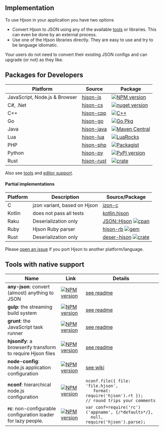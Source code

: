 
## <div class="hicon"></div> Implementation

To use Hjson in your application you have two options

- Convert Hjson to JSON using any of the available [tools](users.html) or libraries. This can even be done by an external process.
- Use one of the Hjson libraries directly. They are easy to use and try to be language idiomatic.

Your users do not need to convert their existing JSON configs and can upgrade (or not) as they like.

## <a id="dev"></a> Packages for Developers

Platform | Source | Package
-------- | ------ | -------
JavaScript, Node.js & Browser | [hjson-js](https://github.com/hjson/hjson-js) | [![NPM version](https://img.shields.io/npm/v/hjson.svg?style=flat-square)](http://www.npmjs.com/package/hjson)
C#, .Net | [hjson-cs](https://github.com/hjson/hjson-cs)                      | [![nuget version](https://img.shields.io/nuget/v/Hjson.svg?style=flat-square)](https://www.nuget.org/packages/Hjson/)
C++      | [hjson-cpp](https://github.com/hjson/hjson-cpp)                    | [![C++](https://img.shields.io/github/release/hjson/hjson-cpp.svg?style=flat-square&label=c%2b%2b)](https://github.com/hjson/hjson-cpp/releases)
Go       | [hjson-go](https://github.com/hjson/hjson-go)                      | [![Go Pkg](https://img.shields.io/github/release/hjson/hjson-go.svg?style=flat-square&label=go-pkg)](https://github.com/hjson/hjson-go/releases)
Java     | [hjson-java](https://github.com/hjson/hjson-java)                  | [![Maven Central](https://img.shields.io/maven-central/v/org.hjson/hjson.svg?style=flat-square)](http://search.maven.org/#search&#124;ga&#124;1&#124;g%3A%22org.hjson%22%20a%3A%22hjson%22)
Lua      | [hjson-lua](https://github.com/hjson/hjson-lua)                    | [![LuaRocks](https://img.shields.io/luarocks/v/cryi/hjson-lua?style=flat-square)](https://luarocks.org/modules/cryi/hjson-lua)
PHP      | [hjson-php](https://github.com/hjson/hjson-php)                    | [![Packagist](https://img.shields.io/packagist/v/laktak/hjson.svg?style=flat-square)](https://packagist.org/packages/laktak/hjson)
Python   | [hjson-py](https://github.com/hjson/hjson-py)                      | [![PyPI version](https://img.shields.io/pypi/v/hjson.svg?style=flat-square)](https://pypi.python.org/pypi/hjson)
Rust     | [hjson-rust](https://github.com/hjson/hjson-rust)                  | [![crate](https://img.shields.io/crates/v/serde-hjson.svg?style=flat-square)](https://crates.io/crates/serde-hjson)

Also see [tools](users.html) and [editor support](users.html#ed).

#### Partial implementations

Platform | Description | Source/Package
-------- | ----------- | --------------
C        | jzon variant, based on Hjson | [jzon-c](https://github.com/KarlZylinski/jzon-c)
Kotlin   | does not pass all tests | [kotlin.hjson](https://github.com/dhakehurst/net.akehurst.kotlin.hjson)
Raku     | Deserialization only | [JSON::Hjson](https://github.com/akiym/JSON-Hjson) [![cpan](https://raku.land/cpan:AKIYM/JSON::Hjson/badges/version)](https://raku.land/cpan:AKIYM/JSON::Hjson)
Ruby     | Hjson Ruby parser | [hjson-rb](https://github.com/hjson/hjson-rb) [![gem](https://img.shields.io/gem/v/hjson.svg?style=flat-square)](https://rubygems.org/gems/hjson)
Rust     | Deserialization only | [deser-hjson](https://github.com/Canop/deser-hjson) [![crate](https://img.shields.io/crates/v/deser-hjson.svg?style=flat-square)](https://crates.io/crates/deser-hjson)

Please [open an issue](https://github.com/hjson/hjson/issues) if you port Hjson to another platform/language.

## Tools with native support

Name     | Link | Details
-------- | ---- | -------
**any-json**: convert (almost) anything to JSON | [![NPM version](https://img.shields.io/npm/v/any-json.svg?style=flat-square)](http://www.npmjs.com/package/any-json) | [see readme](https://github.com/laktak/any-json#usage)
**gulp**: the streaming build system | [![NPM version](https://img.shields.io/npm/v/gulp-hjson.svg?style=flat-square)](http://www.npmjs.com/package/gulp-hjson) | [see readme](https://github.com/hjson/gulp-hjson#usage)
**grunt**: the JavaScript task runner | [![NPM version](https://img.shields.io/npm/v/grunt-hjson.svg?style=flat-square)](http://www.npmjs.com/package/grunt-hjson) | [see readme](https://github.com/hjson/grunt-hjson#usage)
**hjsonify**: a browserify transform to require Hjson files | [![NPM version](https://img.shields.io/npm/v/hjsonify.svg?style=flat-square)](http://www.npmjs.com/package/hjsonify) | [see readme](https://github.com/dannyfritz/hjsonify#usage)
**node-config**: node.js application configuration | [![NPM version](https://img.shields.io/npm/v/config.svg?style=flat-square)](http://www.npmjs.com/package/config) | [see wiki](https://github.com/lorenwest/node-config/wiki/Configuration-Files#human-json---hjson)
**nconf**: hierarchical node.js configuration | [![NPM version](https://img.shields.io/npm/v/nconf.svg?style=flat-square)](http://www.npmjs.com/package/nconf) | `nconf.file({ file: 'file.hjson',`<br>`   format: require('hjson').rt });`<br>`// round trips your comments`
**rc**: non-configurable configuration loader for lazy people. | [![NPM version](https://img.shields.io/npm/v/rc.svg?style=flat-square)](http://www.npmjs.com/package/rc) | `var conf=require('rc')('appname', {/*defaults*/},`<br>`  null, require('hjson').parse);`
